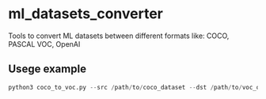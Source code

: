 # ml_datasets_converter
Tools to convert ML datasets between different formats like: COCO, PASCAL VOC, OpenAI

## Usege example
```python
python3 coco_to_voc.py --src /path/to/coco_dataset --dst /path/to/voc_output
```